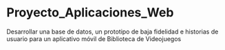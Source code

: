 # Proyecto_Aplicaciones_Web
Desarrollar una base de datos, un prototipo de baja fidelidad e historias de usuario para un aplicativo móvil de Biblioteca de Videojuegos
